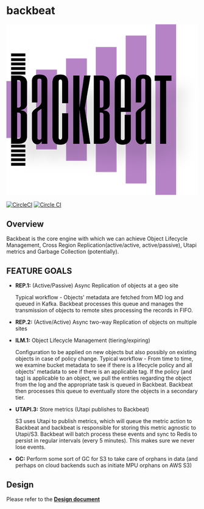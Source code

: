 # backbeat

![backbeat logo](res/backbeat-logo.png)

[![CircleCI](https://circleci.com/gh/scality/backbeat.svg?style=svg&circle-token=fd143f616d7397eebe2770802e4030e56b31c595)](https://circleci.com/gh/scality/backbeat)
[![Circle CI](http://ci.ironmann.io/gh/scality/backbeat.svg?style=svg&circle-token=32e5dfd968e673450c44f0a255d1a812bae9b00c)](http://ci.ironmann.io/gh/scality/backbeat)

## Overview

Backbeat is the core engine with which we can achieve Object Lifecycle
Management, Cross Region Replication(active/active, active/passive), Utapi
metrics and Garbage Collection (potentially).

## FEATURE GOALS

* **REP.1:** (Active/Passive) Async Replication of objects at a geo site

    Typical workflow - Objects' metadata are fetched from MD log and queued in
    Kafka. Backbeat processes this queue and manages the transmission of
    objects to remote sites processing the records in FIFO.

* **REP.2:** (Active/Active) Async two-way Replication of objects on multiple sites

* **ILM.1:** Object Lifecycle Management (tiering/expiring)

    Configuration to be applied on new objects but also possibly on
    existing objects in case of policy change. Typical workflow - From
    time to time, we examine bucket metadata to see if there is a
    lifecycle policy and all objects' metadata to see if there is an
    applicable tag. If the policy (and tag) is applicable to an object, we
    pull the entries regarding the object from the log and the appropriate
    task is queued in Backbeat. Backbeat then processes this queue to
    eventually store the objects in a secondary tier.

* **UTAPI.3:** Store metrics (Utapi publishes to Backbeat)

    S3 uses Utapi to publish metrics, which will queue the metric action to
    Backbeat and backbeat is responsible for storing this metric agnostic
    to Utapi/S3. Backbeat will batch process these events and sync to
    Redis to persist in regular intervals (every 5 minutes). This makes
    sure we never lose events.

* **GC:** Perform some sort of GC for S3 to take care of orphans in data (and
    perhaps on cloud backends such as initiate MPU orphans on AWS S3)

## Design

Please refer to the ****[Design document](/DESIGN.md)****
